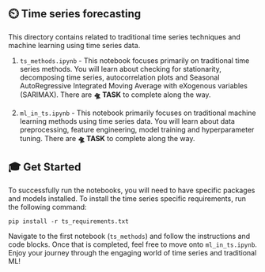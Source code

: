 ## ⏲️ Time series forecasting 

This directory contains related to traditional time series techniques and machine learning using time series data. 

1. `ts_methods.ipynb` - This notebook focuses primarily on traditional time series methods. You will learn about checking for stationarity, decomposing time series, autocorrelation plots and Seasonal AutoRegressive Integrated Moving Average with eXogenous variables (SARIMAX). There are **🛸 TASK** to complete along the way.

2. `ml_in_ts.ipynb` - This notebook primarily focuses on traditional machine learning methods using time series data. You will learn about data preprocessing, feature engineering, model training and hyperparameter tuning. There are **🛸 TASK** to complete along the way.

## 🎓 Get Started

To successfully run the notebooks, you will need to have specific packages and models installed. To install the time series specific requirements, run the following command:

```pip install -r ts_requirements.txt```

Navigate to the first notebook (`ts_methods`) and follow the instructions and code blocks. Once that is completed, feel free to move onto `ml_in_ts.ipynb`. Enjoy your journey through the engaging world of time series and traditional ML!